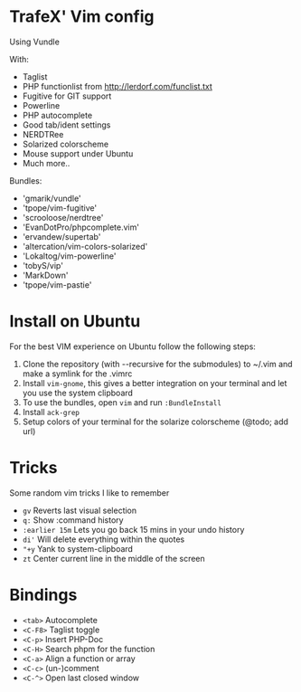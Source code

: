 TrafeX' Vim config
==================
Using Vundle

With:

* Taglist
* PHP functionlist from http://lerdorf.com/funclist.txt
* Fugitive for GIT support
* Powerline
* PHP autocomplete
* Good tab/ident settings
* NERDTRee
* Solarized colorscheme
* Mouse support under Ubuntu
* Much more..

Bundles:
* 'gmarik/vundle'
* 'tpope/vim-fugitive'
* 'scrooloose/nerdtree'
* 'EvanDotPro/phpcomplete.vim'
* 'ervandew/supertab'
* 'altercation/vim-colors-solarized'
* 'Lokaltog/vim-powerline'
* 'tobyS/vip'
* 'MarkDown'
* 'tpope/vim-pastie'

Install on Ubuntu
================
For the best VIM experience on Ubuntu follow the following steps:

1. Clone the repository (with --recursive for the submodules) to ~/.vim and make a symlink for the .vimrc
2. Install `vim-gnome`, this gives a better integration on your terminal and let you use the system clipboard
3. To use the bundles, open `vim` and run `:BundleInstall`
4. Install `ack-grep`
5. Setup colors of your terminal for the solarize colorscheme (@todo; add url)

Tricks
======
Some random vim tricks I like to remember

* `gv` Reverts last visual selection
* `q:` Show :command history
* `:earlier 15m` Lets you go back 15 mins in your undo history
* `di'` Will delete everything within the quotes
* `"+y` Yank to system-clipboard
* `zt` Center current line in the middle of the screen

Bindings
========
* `<tab>` Autocomplete
* `<C-F8>` Taglist toggle
* `<C-p>` Insert PHP-Doc
* `<C-H>` Search phpm for the function
* `<C-a>` Align a function or array
* `<C-c>` (un-)comment
* `<C-^>` Open last closed window
